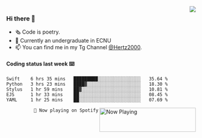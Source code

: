 <img  align="right" src="https://github-readme-stats.vercel.app/api?username=BillChen2K&show_icons=true&count_private=true&hide_title=true">

### Hi there 👋

- 🗞 Code is poetry.
- 🌱 Currently an undergraduate in ECNU
- 📫 You can find me in my Tg Channel [@Hertz2000](https://t.me/Hertz2000).

#### Coding status last week ⌨️

<!--START_SECTION:waka-->
```text
Swift    6 hrs 35 mins   █████████░░░░░░░░░░░░░░░░   35.64 % 
Python   3 hrs 23 mins   ████▓░░░░░░░░░░░░░░░░░░░░   18.30 % 
Stylus   1 hr 59 mins    ██▓░░░░░░░░░░░░░░░░░░░░░░   10.81 % 
EJS      1 hr 33 mins    ██░░░░░░░░░░░░░░░░░░░░░░░   08.45 % 
YAML     1 hr 25 mins    ██░░░░░░░░░░░░░░░░░░░░░░░   07.69 % 
```
<!--END_SECTION:waka-->


<div>
<a href="https://spotify-now-playing.billchen2k.vercel.app/now-playing?open">
   <img align="right" src="https://spotify-now-playing.billchen2k.vercel.app/now-playing" width="256" height="64" alt="Now Playing">
</a>
</div>

<div>
<p align="right"><code>🎵 Now playing on Spotify</code></p>
</div>

<!--
**BillChen2K/BillChen2K** is a ✨ _special_ ✨ repository because its `README.md` (this file) appears on your GitHub profile.

Here are some ideas to get you started:

- 🔭 I’m currently working on ...
- 🌱 I’m currently learning ...
- 👯 I’m looking to collaborate on ...
- 🤔 I’m looking for help with ...
- 💬 Ask me about ...
- 📫 How to reach me: ...
- 😄 Pronouns: ...
- ⚡ Fun fact: ...
-->
